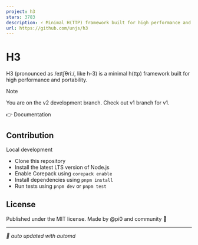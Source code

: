 ```yaml
---
project: h3
stars: 3783
description: ⚡️ Minimal H(TTP) framework built for high performance and portability 
url: https://github.com/unjs/h3
---
```


H3
==

H3 (pronounced as /eɪtʃθriː/, like h-3) is a minimal h(ttp) framework built for high performance and portability.

Note

You are on the v2 development branch. Check out v1 branch for v1.

👉 Documentation

Contribution
------------

Local development

-   Clone this repository
-   Install the latest LTS version of Node.js
-   Enable Corepack using `corepack enable`
-   Install dependencies using `pnpm install`
-   Run tests using `pnpm dev` or `pnpm test`

License
-------

Published under the MIT license. Made by @pi0 and community 💛  
  

* * *

_🤖 auto updated with automd_

